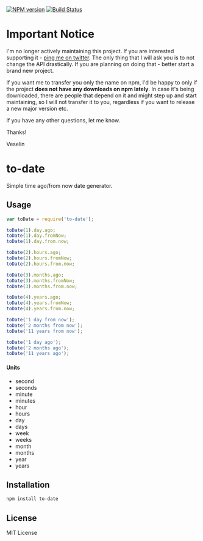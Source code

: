 [![NPM
version](https://badge.fury.io/js/to-date.png)](http://badge.fury.io/js/to-date)
[![Build Status](https://secure.travis-ci.org/vesln/to-date.png)](http://travis-ci.org/vesln/to-date)

# Important Notice

I'm no longer actively maintaining this project. If you are interested supporting it - [ping me on twitter](https://twitter.com/vesln).
The only thing that I will ask you is to not change the API drastically. If you are planning on doing that - better start a brand new project.

If you want me to transfer you only the name on npm, I'd be happy to only if the project **does not have any downloads on npm lately**. In case it's being
downloaded, there are people that depend on it and might step up and start maintaining, so I will not transfer it to you, regardless if you want to release
a new major version etc.

If you have any other questions, let me know.

Thanks!

Veselin

# to-date

Simple time ago/from now date generator.

## Usage

```js
var toDate = require('to-date');
```

```js
toDate(1).day.ago;
toDate(1).day.fromNow;
toDate(1).day.from.now;

toDate(2).hours.ago;
toDate(2).hours.fromNow;
toDate(2).hours.from.now;

toDate(3).months.ago;
toDate(3).months.fromNow;
toDate(3).months.from.now;

toDate(4).years.ago;
toDate(4).years.fromNow;
toDate(4).years.from.now;

toDate('1 day from now');
toDate('2 months from now');
toDate('11 years from now');

toDate('1 day ago');
toDate('2 months ago');
toDate('11 years ago');
```

#### Units

- second
- seconds
- minute
- minutes
- hour
- hours
- day
- days
- week
- weeks
- month
- months
- year
- years

## Installation

```bash
npm install to-date
```

## License

MIT License
